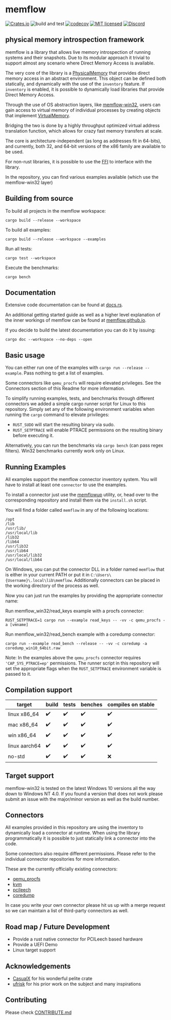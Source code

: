 # memflow
[![Crates.io](https://img.shields.io/crates/v/memflow.svg)](https://crates.io/crates/memflow)
![build and test](https://github.com/memflow/memflow/workflows/Build%20and%20test/badge.svg?branch=dev)
[![codecov](https://codecov.io/gh/memflow/memflow/branch/master/graph/badge.svg?token=XT7R158N6W)](https://codecov.io/gh/memflow/memflow)
[![MIT licensed](https://img.shields.io/badge/license-MIT-blue.svg)](LICENSE)
[![Discord](https://img.shields.io/discord/738739624976973835?color=%20%237289da&label=Discord)](https://discord.gg/afsEtMR)

## physical memory introspection framework

memflow is a library that allows live memory introspection of running systems and their snapshots. Due to its modular approach it trivial to support almost any scenario where Direct Memory Access is available.

The very core of the library is a [PhysicalMemory](https://docs.rs/memflow/latest/memflow/mem/phys_mem/trait.PhysicalMemory.html) that provides direct memory access in an abstract environment. This object can be defined both statically, and dynamically with the use of the `inventory` feature. If `inventory` is enabled, it is possible to dynamically load libraries that provide Direct Memory Access.

Through the use of OS abstraction layers, like [memflow-win32](https://github.com/memflow/memflow/tree/master/memflow-win32), users can gain access to virtual memory of individual processes by creating objects that implement [VirtualMemory](https://docs.rs/memflow/latest/memflow/mem/virt_mem/trait.VirtualMemory.html).

Bridging the two is done by a highly throughput optimized virtual address translation function, which allows for crazy fast memory transfers at scale.

The core is architecture-independent (as long as addresses fit in 64-bits), and currently, both 32, and 64-bit versions of the x86 family are available to be used.

For non-rust libraries, it is possible to use the [FFI](https://github.com/memflow/memflow/tree/master/memflow-ffi) to interface with the library.

In the repository, you can find various examples available (which use the memflow-win32 layer)

## Building from source

To build all projects in the memflow workspace:

`cargo build --release --workspace`

To build all examples:

`cargo build --release --workspace --examples`

Run all tests:

`cargo test --workspace`

Execute the benchmarks:

`cargo bench`

## Documentation

Extensive code documentation can be found at [docs.rs](https://docs.rs/memflow/0.1/).

An additional getting started guide as well as a higher level
explanation of the inner workings of memflow can be found at [memflow.github.io](https://memflow.github.io).

If you decide to build the latest documentation you can do it by issuing:

`cargo doc --workspace --no-deps --open`

## Basic usage

You can either run one of the examples with `cargo run --release --example`. Pass nothing to get a list of examples.

Some connectors like `qemu_procfs` will require elevated privileges. See the Connectors section of this Readme for more information.

To simplify running examples, tests, and benchmarks through different connectors we added a simple cargo runner script for Linux to this repository.
Simply set any of the following environment variables when running the `cargo` command to elevate privileges:

- `RUST_SUDO` will start the resulting binary via sudo.
- `RUST_SETPTRACE` will enable PTRACE permissions on the resulting binary before executing it.

Alternatively, you can run the benchmarks via `cargo bench` (can pass regex filters). Win32 benchmarks currently work only on Linux.

## Running Examples

All examples support the memflow connector inventory system.
You will have to install at least one `connector` to use the examples.

To install a connector just use the [memflowup](https://github.com/memflow/memflowup) utility,
or, head over to the corresponding repository and install them via the `install.sh` script.

You will find a folder called `memflow` in any of the following locations:
```
/opt
/lib
/usr/lib/
/usr/local/lib
/lib32
/lib64
/usr/lib32
/usr/lib64
/usr/local/lib32
/usr/local/lib64
```

On Windows, you can put the connector DLL in a folder named `memflow`
that is either in your current PATH or put it in `C:\Users\{Username}\.local\lib\memflow`.
Additionally connectors can be placed in the working directory of the process as well.

Now you can just run the examples by providing the appropriate connector name:

Run memflow\_win32/read\_keys example with a procfs connector:

`RUST_SETPTRACE=1 cargo run --example read_keys -- -vv -c qemu_procfs -a [vmname]`

Run memflow\_win32/read\_bench example with a coredump connector:

`cargo run --example read_bench --release -- -vv -c coredump -a coredump_win10_64bit.raw`

Note: In the examples above the `qemu_procfs` connector requires `'CAP_SYS_PTRACE=ep'` permissions. The runner script in this repository will set the appropriate flags when the `RUST_SETPTRACE` environment variable is passed to it.

## Compilation support

| target        | build              | tests              | benches            | compiles on stable |
|---------------|--------------------|--------------------|--------------------|--------------------|
| linux x86_64  | :heavy_check_mark: | :heavy_check_mark: | :heavy_check_mark: | :heavy_check_mark: |
| mac x86_64    | :heavy_check_mark: | :heavy_check_mark: | :heavy_check_mark: | :heavy_check_mark: |
| win x86_64    | :heavy_check_mark: | :heavy_check_mark: | :heavy_check_mark: | :heavy_check_mark: |
| linux aarch64 | :heavy_check_mark: | :heavy_check_mark: | :heavy_check_mark: | :heavy_check_mark: |
| no-std        | :heavy_check_mark: | :heavy_check_mark: | :heavy_check_mark: | :x:                |

## Target support

memflow-win32 is tested on the latest Windows 10 versions all the way down to Windows NT 4.0. If you found a version that does not work please submit an issue with the major/minor version as well as the build number.

## Connectors

All examples provided in this repository are using the inventory to
dynamically load a connector at runtime. When using the library programmatically it is possible to just statically link a connector into the code.

Some connectors also require different permissions. Please refer to the individual connector repositories for more information.

These are the currently officially existing connectors:
- [qemu_procfs](https://github.com/memflow/memflow-qemu-procfs)
- [kvm](https://github.com/memflow/memflow-kvm)
- [pcileech](https://github.com/memflow/memflow-pcileech)
- [coredump](https://github.com/memflow/memflow-coredump)

In case you write your own connector please hit us up with a merge request so we can maintain a list of third-party connectors as well.

## Road map / Future Development

- Provide a rust native connector for PCILeech based hardware
- Provide a UEFI Demo
- Linux target support

## Acknowledgements
- [CasualX](https://github.com/casualx/) for his wonderful pelite crate
- [ufrisk](https://github.com/ufrisk/) for his prior work on the subject and many inspirations

## Contributing

Please check [CONTRIBUTE.md](CONTRIBUTE.md)
